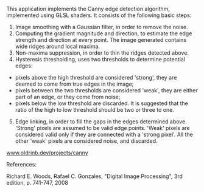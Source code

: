 This application implements the Canny edge detection algorithm, implemented
using GLSL shaders. It consists of the following basic steps:
1. Image smoothing with a Gaussian filter, in order to remove the noise.
2. Computing the gradient magnitude and direction, to estimate the edge
strength and direction at every point. The image generated contains wide
ridges around local maxima.
3. Non-maxima suppression, in order to thin the ridges detected above.
4. Hysteresis thresholding, uses two thresholds to determine potential edges:
- pixels above the high threshold are considered 'strong', they are deemed
to come from true edges in the image;
- pixels between the two thresholds are considered 'weak', they are either part
of an edge, or they come from noise;
- pixels below the low threshold are discarded.
It is suggested that the ratio of the high to low threshold should be two
or three to one.
5. Edge linking, in order to fill the gaps in the edges determined above.
'Strong' pixels are assumed to be valid edge points. 'Weak' pixels are
considered valid only if they are connected with a 'strong pixel'. All the
other 'weak' pixels are considered noise, and discarded.

www.oldrinb.dev/projects/canny

References:

Richard E. Woods, Rafael C. Gonzales, "Digital Image Processing", 3rd edition,
p. 741-747, 2008
